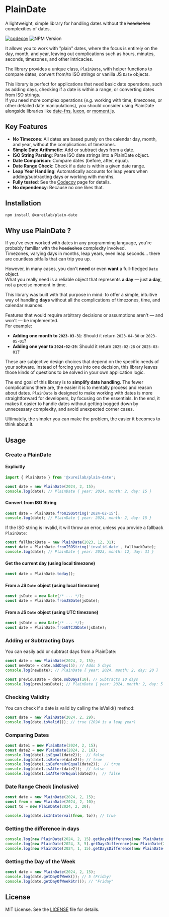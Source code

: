 # PlainDate
A lightweight, simple library for handling dates without the ~~headaches~~ complexities of dates.

[![codecov](https://codecov.io/gh/xurei/plain-date-js/branch/main/graph/badge.svg?token=59DRZOTEPW)](https://codecov.io/gh/xurei/plain-date-js)
![NPM Version](https://img.shields.io/npm/v/@xureilab/plain-date)

It allows you to work with "plain" dates, where the focus is entirely on the day, month, and year, leaving out 
complications such as hours, minutes, seconds, timezones, and other intricacies.

The library provides a unique class, `PlainDate`, with helper functions to compare dates, convert from/to ISO strings or 
vanilla JS `Date` objects.

This library is perfect for applications that need basic date operations, such as adding days, 
checking if a date is within a range, or converting dates from ISO strings.  
If you need more complex operations (*e.g.* working with time, timezones, or other detailed date manipulations), 
you should consider using PlainDate alongside libraries like [date-fns](https://www.npmjs.com/package/date-fns), 
[luxon](https://www.npmjs.com/package/luxon), or [moment.js](https://www.npmjs.com/package/moment).

## Key Features
- **No Timezone**: All dates are based purely on the calendar day, month, and year, without the complications of timezones.
- **Simple Date Arithmetic**: Add or subtract days from a date.
- **ISO String Parsing**: Parse ISO date strings into a PlainDate object.
- **Date Comparison**: Compare dates (before, after, equal).
- **Date Range Check**: Check if a date is within a given date range.
- **Leap Year Handling**: Automatically accounts for leap years when adding/subtracting days or working with months.
- **Fully tested**: See the [Codecov](https://app.codecov.io/gh/xurei/plain-date-js) page for details.
- **No dependency**: Because no one likes that.

## Installation
```bash
npm install @xureilab/plain-date
```

## Why use PlainDate ?
If you've ever worked with dates in any programming language, you're probably familiar 
with the ~~headaches~~ complexity involved.   
Timezones, varying days in months, leap years, even leap seconds... there are countless pitfalls that can trip you up.

However, in many cases, you don't **need** or even **want** a full-fledged `Date` object.  
What you really need is a reliable object that represents **a day** — just **a day**, not a precise moment in time.

This library was built with that purpose in mind: to offer a simple, intuitive way of handling **days** without all the 
complications of timezones, time, and calendar nuances.

Features that would require arbitrary decisions or assumptions aren't — and won't —
be implemented.  
For example:

- **Adding one month to `2023-03-31`**: Should it return `2023-04-30` or `2023-05-01`?
- **Adding one year to `2024-02-29`**: Should it return `2025-02-28` or `2025-03-01`?

These are subjective design choices that depend on the specific needs of your software.
Instead of forcing you into one decision, this library leaves those kinds of questions to be solved in
your own application logic.

The end goal of this library is to **simplify date handling**. The fewer complications there are, the easier it is to 
mentally process and reason about dates. `PlainDate` is designed to make working with dates is more straightforward for 
developers, by focusing on the essentials.
In the end, it makes it easier to handle dates without getting bogged down by unnecessary complexity, and avoid unexpected corner cases.

Ultimately, the simpler you can make the problem, the easier it becomes to think about it.

## Usage
### Create a PlainDate
#### Explicitly
```typescript
import { PlainDate } from '@xureilab/plain-date';

const date = new PlainDate(2024, 2, 15);
console.log(date); // PlainDate { year: 2024, month: 2, day: 15 }
```

#### Convert from ISO String
```typescript
const date = PlainDate.fromISOString('2024-02-15');
console.log(date); // PlainDate { year: 2024, month: 2, day: 15 }
```
If the ISO string is invalid, it will throw an error, unless you provide a fallback `PlainDate`:
```typescript
const fallbackDate = new PlainDate(2023, 12, 31);
const date = PlainDate.fromISOString('invalid-date', fallbackDate);
console.log(date); // PlainDate { year: 2023, month: 12, day: 31 }
```

#### Get the current day (using local timezone)
```typescript
const date = PlainDate.today();
```

#### From a JS `Date` object (using local timezone)
```typescript
const jsDate = new Date(/* ... */);
const date = PlainDate.fromJSDate(jsDate);
```

#### From a JS `Date` object (using UTC timezone)
```typescript
const jsDate = new Date(/* ... */);
const date = PlainDate.fromUTCJSDate(jsDate);
```


### Adding or Subtracting Days
You can easily add or subtract days from a PlainDate:
```typescript
const date = new PlainDate(2024, 2, 15);
const newDate = date.addDays(5); // Adds 5 days
console.log(newDate); // PlainDate { year: 2024, month: 2, day: 20 }

const previousDate = date.subDays(10); // Subtracts 10 days
console.log(previousDate); // PlainDate { year: 2024, month: 2, day: 5 }
```

### Checking Validity
You can check if a date is valid by calling the isValid() method:
```typescript
const date = new PlainDate(2024, 2, 29);
console.log(date.isValid()); // true (2024 is a leap year)
```

### Comparing Dates
```typescript
const date1 = new PlainDate(2024, 2, 15);
const date2 = new PlainDate(2024, 2, 16);
console.log(date1.isEqual(date2));  // false
console.log(date1.isBefore(date2)); // true
console.log(date1.isBeforeOrEqual(date2));  // true
console.log(date1.isAfter(date2));  // false
console.log(date1.isAfterOrEqual(date2));  // false
```

### Date Range Check (inclusive)
```typescript
const date = new PlainDate(2024, 2, 15);
const from = new PlainDate(2024, 2, 10);
const to = new PlainDate(2024, 2, 20);

console.log(date.isInInterval(from, to)); // true
````

### Getting the difference in days
```typescript
console.log(new PlainDate(2024, 2, 15).getDaysDifference(new PlainDate(2024, 2, 1))); // -14
console.log(new PlainDate(2024, 3, 5).getDaysDifference(new PlainDate(2024, 3, 20))); // 15
console.log(new PlainDate(2024, 1, 15).getDaysDifference(new PlainDate(2025, 1, 15))); // 366 since 2024 is a leap year
```

### Getting the Day of the Week
```typescript
const date = new PlainDate(2024, 2, 15);
console.log(date.getDayOfWeek()); // 5 (Friday)
console.log(date.getDayOfWeekStr()); // "Friday"
```

## License
MIT License. See the [LICENSE](./LICENSE) file for details.
